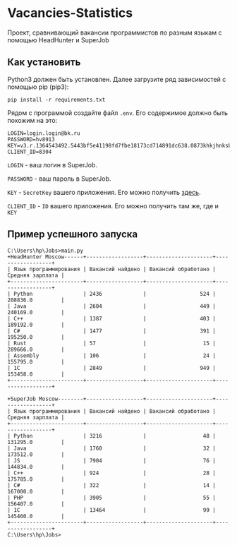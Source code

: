 # Vacancies-Statistics
Проект, сравнивающий вакансии программистов по разным языкам с помощью HeadHunter и SuperJob

## Как установить
Python3 должен быть установлен. Далее загрузите ряд зависимостей с помощью pip (pip3):

    pip install -r requirements.txt

Рядом с программой создайте файл `.env`. Его содержимое должно быть похожим на это:

    LOGIN=login.login@bk.ru
    PASSWORD=hv8913
    KEY=v3.r.1364543492.5443bf5e41198fd7fbe18173cd714891dc638.0873khkjhnksbb72305a9723yrfgvryedfjh89ea26
    CLIENT_ID=8304


`LOGIN` - ваш логин в SuperJob.

`PASSWORD` - ваш пароль в SuperJob.

`KEY` - `SecretKey` вашего приложения. Его можно получить [здесь](https://api.superjob.ru/info/).

`CLIENT_ID` - `ID` вашего приложения. Его можно получить там же, где и `KEY`

## Пример успешного запуска

    C:\Users\hp\Jobs>main.py
    +HeadHunter Moscow------+------------------+---------------------+------------------+
    | Язык программирования | Вакансий найдено | Вакансий обработано | Средняя зарплата |
    +-----------------------+------------------+---------------------+------------------+
    | Python                | 2436             |                 524 | 208836.0         |
    | Java                  | 2604             |                 449 | 240169.0         |
    | C++                   | 1387             |                 403 | 189192.0         |
    | C#                    | 1477             |                 391 | 195250.0         |
    | Rust                  | 57               |                  15 | 289666.0         |
    | Assembly              | 106              |                  24 | 155795.0         |
    | 1C                    | 2849             |                 949 | 153458.0         |
    +-----------------------+------------------+---------------------+------------------+

    +SuperJob Moscow--------+------------------+---------------------+------------------+
    | Язык программирования | Вакансий найдено | Вакансий обработано | Средняя зарплата |
    +-----------------------+------------------+---------------------+------------------+
    | Python                | 3216             |                  48 | 131295.0         |
    | Java                  | 1760             |                  32 | 173512.0         |
    | JS                    | 7904             |                  76 | 144834.0         |
    | C++                   | 924              |                  28 | 175785.0         |
    | C#                    | 322              |                  14 | 167000.0         |
    | PHP                   | 3905             |                  55 | 156407.0         |
    | 1C                    | 13464            |                  99 | 145460.0         |
    +-----------------------+------------------+---------------------+------------------+
    C:\Users\hp\Jobs>
    
